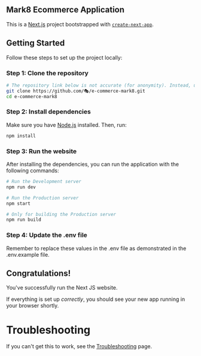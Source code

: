 ## Mark8 Ecommerce Application

This is a [Next.js](https://nextjs.org/) project bootstrapped with [`create-next-app`](https://github.com/vercel/next.js/tree/canary/packages/create-next-app).

## Getting Started

Follow these steps to set up the project locally:

### Step 1: Clone the repository

```sh
# The repository link below is not accurate (for anonymity). Instead, use the link of the repository from which you are going through this documentation
git clone https://github.com/🎭/e-commerce-mark8.git
cd e-commerce-mark8
```

### Step 2: Install dependencies

Make sure you have [Node.js](https://nodejs.org/) installed. Then, run:

```sh
npm install
```

### Step 3: Run the website

After installing the dependencies, you can run the application with the following commands:

```bash
# Run the Development server
npm run dev

# Run the Production server
npm start

# Only for building the Production server
npm run build
```

### Step 4: Update the .env file

Remember to replace these values in the .env file as demonstrated in the .env.example file.

## Congratulations!

You've successfully run the Next JS website.

If everything is set up _correctly_, you should see your new app running in your browser shortly.

# Troubleshooting

If you can't get this to work, see the [Troubleshooting](https://nextjs.org/docs/pages/building-your-application/configuring/debugging) page.
